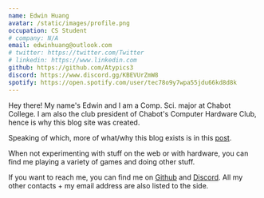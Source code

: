 ```yaml
---
name: Edwin Huang
avatar: /static/images/profile.png
occupation: CS Student
# company: N/A
email: edwinhuang@outlook.com
# twitter: https://twitter.com/Twitter
# linkedin: https://www.linkedin.com
github: https://github.com/Atypics3
discord: https://www.discord.gg/KBEVUrZmW8
spotify: https://open.spotify.com/user/tec78o9y7wpa55jdu66kd8d8k
---
```


Hey there!
My name's Edwin and I am a Comp. Sci. major at Chabot College. I am also the club president of Chabot's Computer Hardware Club, hence is why this blog site was created.

Speaking of which, more of what/why this blog exists is in this [post](https://chcblog.vercel.app/blog/posts/intro).

When not experimenting with stuff on the web or with hardware, you can find me playing a variety of games and doing other stuff.

If you want to reach me, you can find me on [Github](https://github.com/Atypics3) and [Discord](https://www.discord.gg/KBEVUrZmW8). All my other contacts + my email address are also listed to the side.
